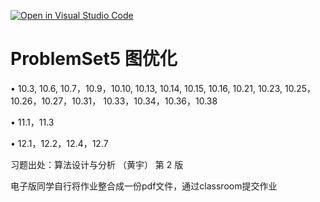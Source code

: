 [![Open in Visual Studio Code](https://classroom.github.com/assets/open-in-vscode-718a45dd9cf7e7f842a935f5ebbe5719a5e09af4491e668f4dbf3b35d5cca122.svg)](https://classroom.github.com/online_ide?assignment_repo_id=11225754&assignment_repo_type=AssignmentRepo)
# ProblemSet5 图优化

• 10.3, 10.6, 10.7，10.9，10.10, 10.13, 10.14, 10.15, 10.16, 10.21, 10.23, 10.25，10.26，10.27，10.31， 10.33，10.34，10.36，10.38

• 11.1，11.3

• 12.1，12.2，12.4，12.7

习题出处：算法设计与分析 （黄宇） 第 2 版

电子版同学自行将作业整合成一份pdf文件，通过classroom提交作业
